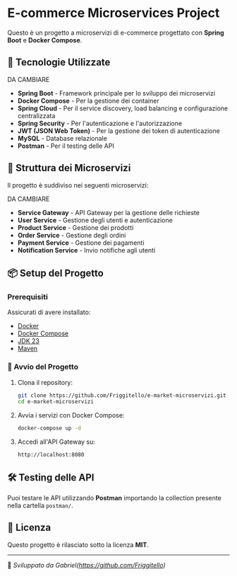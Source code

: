 # E-commerce Microservices Project

Questo è un progetto a microservizi di e-commerce progettato con **Spring Boot** e **Docker Compose**.

## 🚀 Tecnologie Utilizzate

DA CAMBIARE
- **Spring Boot** - Framework principale per lo sviluppo dei microservizi
- **Docker Compose** - Per la gestione dei container
- **Spring Cloud** - Per il service discovery, load balancing e configurazione centralizzata
- **Spring Security** - Per l'autenticazione e l'autorizzazione
- **JWT (JSON Web Token)** - Per la gestione dei token di autenticazione
- **MySQL** - Database relazionale
- **Postman** - Per il testing delle API

## 📌 Struttura dei Microservizi

Il progetto è suddiviso nei seguenti microservizi:

DA CAMBIARE
- **Service Gateway** - API Gateway per la gestione delle richieste
- **User Service** - Gestione degli utenti e autenticazione
- **Product Service** - Gestione dei prodotti
- **Order Service** - Gestione degli ordini
- **Payment Service** - Gestione dei pagamenti
- **Notification Service** - Invio notifiche agli utenti

## 📦 Setup del Progetto

### Prerequisiti

Assicurati di avere installato:
- [Docker](https://www.docker.com/get-started)
- [Docker Compose](https://docs.docker.com/compose/install/)
- [JDK 23](https://jdk.java.net/23/)
- [Maven](https://maven.apache.org/)

### 🚀 Avvio del Progetto

1. Clona il repository:
   ```sh
   git clone https://github.com/Friggitello/e-market-microservizi.git
   cd e-market-microservizi
   ```
2. Avvia i servizi con Docker Compose:
   ```sh
   docker-compose up -d
   ```
3. Accedi all'API Gateway su:
   ```
   http://localhost:8080
   ```

## 🛠 Testing delle API

Puoi testare le API utilizzando **Postman** importando la collection presente nella cartella `postman/`.

## 📜 Licenza

Questo progetto è rilasciato sotto la licenza **MIT**.

---

🔧 *Sviluppato da Gabriel(https://github.com/Friggitello)*
